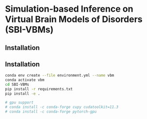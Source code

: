 # Simulation-based Inference on Virtual Brain Models of Disorders (SBI-VBMs)

## Installation

## Installation

```sh
conda env create --file environment.yml --name vbm
conda activate vbm
cd SBI-VBMs
pip install -r requirements.txt
pip install -e .

# gpu support
# conda install -c conda-forge cupy cudatoolkit=11.3
# conda install -c conda-forge pytorch-gpu
```
